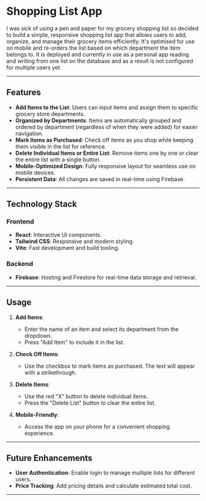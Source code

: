 # Shopping List App

I was sick of using a pen and paper for my grocery shopping list so decided to build a simple, responsive shopping list app that allows users to add, organize, and manage their grocery items efficiently. It's optimised for use on mobile and re-orders the list based on which department the item belongs to. It is deployed and currently in use as a personal app reading and writing from one list on the database and as a result is not configured for multiple users yet.

---

## Features

- **Add Items to the List**: Users can input items and assign them to specific grocery store departments.
- **Organized by Departments**: Items are automatically grouped and ordered by department (regardless of when they were added) for easier navigation.
- **Mark Items as Purchased**: Check off items as you shop while keeping them visible in the list for reference.
- **Delete Individual Items or Entire List**: Remove items one by one or clear the entire list with a single button.
- **Mobile-Optimized Design**: Fully responsive layout for seamless use on mobile devices.
- **Persistent Data**: All changes are saved in real-time using Firebase.

---

## Technology Stack

### Frontend

- **React**: Interactive UI components.
- **Tailwind CSS**: Responsive and modern styling.
- **Vite**: Fast development and build tooling.

### Backend

- **Firebase**: Hosting and Firestore for real-time data storage and retrieval.

<!-- --- -->

<!-- ## Installation

### Prerequisites
- Node.js (v16 or higher)
- Firebase CLI

### Steps
1. Clone the repository:
   ```bash
   git clone https://github.com/yourusername/shopping-list-app.git
   cd shopping-list-app
   ```

2. Install dependencies:
   ```bash
   npm install
   ```

3. Set up Firebase:
   - Configure your Firebase project.
   - Add your Firebase configuration to `firebaseConfig.ts`.

4. Start the development server:
   ```bash
   npm run dev
   ```

5. Open the app in your browser at `http://localhost:5173`. -->

---

## Usage

1. **Add Items**:

   - Enter the name of an item and select its department from the dropdown.
   - Press "Add Item" to include it in the list.

2. **Check Off Items**:

   - Use the checkbox to mark items as purchased. The text will appear with a strikethrough.

3. **Delete Items**:

   - Use the red "X" button to delete individual items.
   - Press the "Delete List" button to clear the entire list.

4. **Mobile-Friendly**:
   - Access the app on your phone for a convenient shopping experience.

---

## Future Enhancements

- **User Authentication**: Enable login to manage multiple lists for different users.
- **Price Tracking**: Add pricing details and calculate estimated total cost.

---
